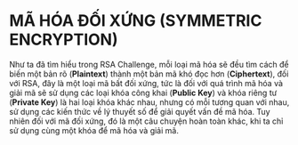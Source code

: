 # MÃ HÓA ĐỐI XỨNG (SYMMETRIC ENCRYPTION)
Như ta đã tìm hiểu trong RSA Challenge, mỗi loại mã hóa sẽ đều tìm cách để biến một bản rõ (**Plaintext**) thành một bản mã khó đọc hơn (**Ciphertext**), đối với RSA, đây là một loại mã bất đối xứng, tức là đối với quá trình mã hóa và giải mã sẽ sử dụng các loại khóa công khai (**Public Key**) và khóa riêng tư (**Private Key**) là hai loại khóa khác nhau, nhưng có mỗi tương quan với nhau, sử dụng các kiến thức về lý thuyết số để giải quyết vấn đề mã hóa. Tuy nhiên đối với mã đối xứng, đó là một câu chuyện hoàn toàn khác, khi ta chỉ sử dụng cùng một khóa để mã hóa và giải mã.

